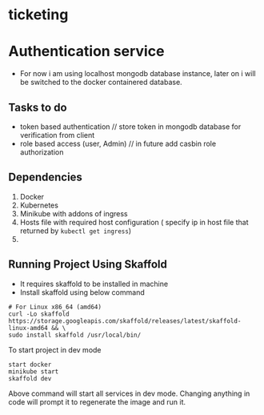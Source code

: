 # ticketing

# Authentication service

- For now i am using localhost mongodb database instance, later on i will be switched to the docker containered database.

## Tasks to do
- token based authentication // store token in mongodb database for verification from client 
- role based access (user, Admin) // in future add casbin role authorization


## Dependencies

1. Docker
2. Kubernetes
3. Minikube with addons of ingress
4. Hosts file with required host configuration ( specify ip in host file that returned by `kubectl get ingress`)
5. 

## Running Project Using Skaffold

- It requires skaffold to be installed in machine
- Install skaffold using below command

```
# For Linux x86_64 (amd64)
curl -Lo skaffold https://storage.googleapis.com/skaffold/releases/latest/skaffold-linux-amd64 && \
sudo install skaffold /usr/local/bin/

```

To start project in dev mode

```
start docker
minikube start
skaffold dev
```

Above command will start all services in dev mode. Changing anything in code will prompt it to regenerate the image and run it.